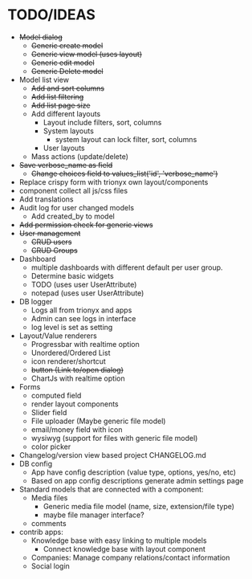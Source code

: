 # TODO/IDEAS

- ~~Model dialog~~
  - ~~Generic create model~~
  - ~~Generic view model (uses layout)~~
  - ~~Generic edit model~~
  - ~~Generic Delete model~~
- Model list view
  - ~~Add and sort columns~~
  - ~~Add list filtering~~
  - ~~Add list page size~~
  - Add different layouts
    - Layout include filters, sort, columns
    - System layouts
      - system layout can lock filter, sort, columns
    - User layouts
  - Mass actions (update/delete)
- ~~Save verbose_name as field~~
  - ~~Change choices field to values_list('id', 'verbose_name')~~
- Replace crispy form with trionyx own layout/components
- component collect all js/css files
- Add translations
- Audit log for user changed models
  - Add created_by to model
- ~~Add permission check for generic views~~
- ~~User management~~
  - ~~CRUD users~~
  - ~~CRUD Groups~~
- Dashboard
  - multiple dashboards with different default per user group.
  - Determine basic widgets
  - TODO (uses user UserAttribute)
  - notepad (uses user UserAttribute)
- DB logger
  - Logs all from trionyx and apps
  - Admin can see logs in interface
  - log level is set as setting
- Layout/Value renderers
  - Progressbar with realtime option
  - Unordered/Ordered List
  - icon renderer/shortcut
  - ~~button (Link to/open dialog)~~
  - ChartJs with realtime option
- Forms
  - computed field
  - render layout components
  - Slider field
  - File uploader (Maybe generic file model)
  - email/money field with icon
  - wysiwyg (support for files with generic file model)
  - color picker
- Changelog/version view based project CHANGELOG.md
- DB config
  - App have config description (value type, options, yes/no, etc)
  - Based on app config descriptions generate admin settings page
- Standard models that are connected with a component:
  - Media files
    - Generic media file model (name, size, extension/file type)
    - maybe file manager interface?
  - comments
- contrib apps:
  - Knowledge base with easy linking to multiple models
    - Connect knowledge base with layout component
  - Companies: Manage company relations/contact information
  - Social login
    